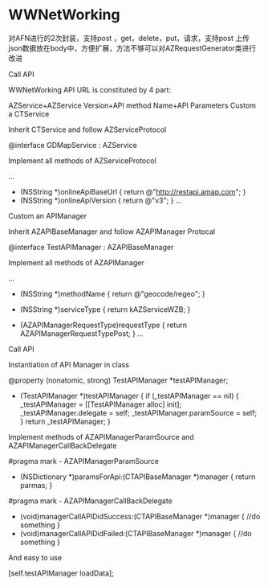 # WWNetWorking
对AFN进行的2次封装，支持post ，get，delete，put，请求，支持post 上传json数据放在body中，方便扩展，方法不够可以对AZRequestGenerator类进行改进


Call API

WWNetWorking API URL is constituted by 4 part:

AZService+AZService Version+API method Name+API Parameters
Custom a CTService

Inherit CTService and follow AZServiceProtocol

@interface GDMapService : AZService <AZServiceProtocol>

Implement all methods of AZServiceProtocol

...
- (NSString *)onlineApiBaseUrl
{
    return @"http://restapi.amap.com";
}
- (NSString *)onlineApiVersion
{
    return @"v3";
}
...

Custom an APIManager

Inherit AZAPIBaseManager and follow AZAPIManager Protocal

@interface TestAPIManager : AZAPIBaseManager <AZAPIManager>

Implement all methods of AZAPIManager

...
- (NSString *)methodName
{
    return @"geocode/regeo";
}

- (NSString *)serviceType
{
    return kAZServiceWZB;
}

- (AZAPIManagerRequestType)requestType
{
    return AZAPIManagerRequestTypePost;
}
...

Call API

Instantiation of API Manager in class

@property (nonatomic, strong) TestAPIManager *testAPIManager;

- (TestAPIManager *)testAPIManager
{
    if (_testAPIManager == nil) {
        _testAPIManager = [[TestAPIManager alloc] init];
        _testAPIManager.delegate = self;
        _testAPIManager.paramSource = self;
    }
    return _testAPIManager;
}

Implement methods of AZAPIManagerParamSource and AZAPIManagerCallBackDelegate

#pragma mark - AZAPIManagerParamSource
- (NSDictionary *)paramsForApi:(CTAPIBaseManager *)manager
{
    return parmas;
}

#pragma mark - AZAPIManagerCallBackDelegate
- (void)managerCallAPIDidSuccess:(CTAPIBaseManager *)manager
{
    //do something
}
- (void)managerCallAPIDidFailed:(CTAPIBaseManager *)manager
{
    //do something
}

And easy to use

[self.testAPIManager loadData];

